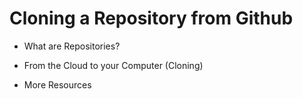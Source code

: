 # Cloning a Repository from Github

+ What are Repositories?

+ From the Cloud to your Computer (Cloning)

+ More Resources
